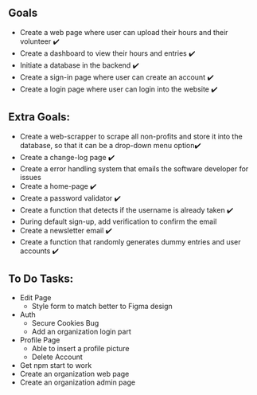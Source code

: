 ## Goals
* Create a web page where user can upload their hours and their volunteer ✔️
* Create a dashboard to view their hours and entries ✔️
* Initiate a database in the backend ✔️
* Create a sign-in page where user can create an account ✔️
* Create a login page where user can login into the website ✔️

## Extra Goals:
* Create a web-scrapper to scrape all non-profits and store it into the database, so that it can be a drop-down menu option✔️
* Create a change-log page ✔️
* Create a error handling system that emails the software developer for issues
* Create a home-page ✔️
* Create a password validator ✔️
* Create a function that detects if the username is already taken ✔️
* During default sign-up, add verification to confirm the email
* Create a newsletter email ✔️
* Create a function that randomly generates dummy entries and user accounts ✔️

## To Do Tasks:
* Edit Page
  * Style form to match better to Figma design
* Auth
  * Secure Cookies Bug
  * Add an organization login part
* Profile Page
  * Able to insert a profile picture
  * Delete Account
* Get npm start to work
* Create an organization web page
* Create an organization admin page